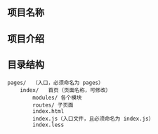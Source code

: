 ## 项目名称

## 项目介绍

## 目录结构

```
pages/  （入口，必须命名为 pages）
	index/   首页（页面名称，可修改）
		modules/ 各个模块
		routes/ 子页面
		index.html
		index.js（入口文件，且必须命名为 index.js）
		index.less
```
